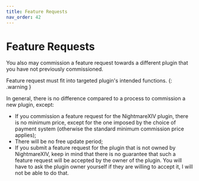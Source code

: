 ```yaml
---
title: Feature Requests
nav_order: 42
---
```

# Feature Requests
You also may commission a feature request towards a different plugin that you have not previously commissioned. 

Feature request must fit into targeted plugin's intended functions.
{: .warning }

In general, there is no difference compared to a process to commission a new plugin, except:
- If you commission a feature request for the NightmareXIV plugin, there is no minimum price, except for the one imposed by the choice of payment system (otherwise the standard minimum commission price applies);
- There will be no free update period;
- If you submit a feature request for the plugin that is not owned by NightmareXIV, keep in mind that there is no guarantee that such a feature request will be accepted by the owner of the plugin. You will have to ask the plugin owner yourself if they are willing to accept it, I will not be able to do that. 
